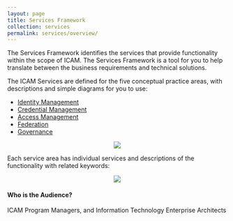 ```yaml
---
layout: page
title: Services Framework
collection: services
permalink: services/overview/
---
```


The Services Framework identifies the services that provide functionality within the scope of ICAM.
The Services Framework is a tool for you to help translate between the business requirements and technical solutions.  

The ICAM Services are defined for the five conceptual practice areas, with descriptions and simple diagrams for you to use:

* [Identity Management](../identity)
* [Credential Management](../credentials)
* [Access Management](../access)
* [Federation](../federation)
* [Governance](../governance)

<div style="text-align:center"><img src="{{site.baseurl}}/img/ServicesFramework.png"/></div>

Each service area has individual services and descriptions of the functionality with related keywords:  

<div style="text-align:center"><img src="{{site.baseurl}}/img/ServicesDescriptions.png"/></div>


#### Who is the Audience?

ICAM Program Managers, and Information Technology Enterprise Architects
